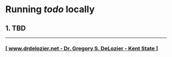 # Running _todo_ locally

## 1. TBD

---

### [[ www.drdelozier.net - Dr. Gregory S. DeLozier - Kent State ]](http://www.drdelozier.net)
